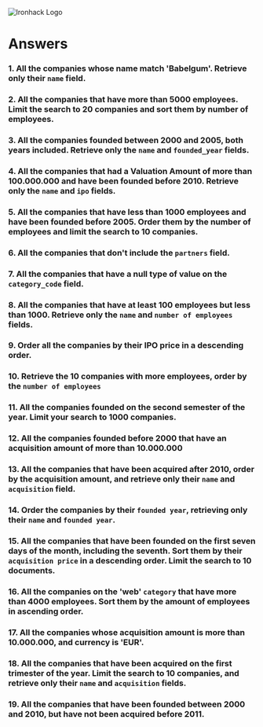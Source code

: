 ![Ironhack Logo](https://i.imgur.com/1QgrNNw.png)

# Answers

### 1. All the companies whose name match 'Babelgum'. Retrieve only their `name` field.

<!-- { name: 'Babelgum' }, {name:1, _id:0} -->

### 2. All the companies that have more than 5000 employees. Limit the search to 20 companies and sort them by **number of employees**.

<!-- {number_of_employees: {$gt: 5000}}, {$sort:{number_of_employees:1}}, {$limmit:20} -->

### 3. All the companies founded between 2000 and 2005, both years included. Retrieve only the `name` and `founded_year` fields.

<!-- {founded_year: {$and: [{$gte:2000}, {$lte: 2005}]}}, {name:1, _id:0, founded_year:1} -->

### 4. All the companies that had a Valuation Amount of more than 100.000.000 and have been founded before 2010. Retrieve only the `name` and `ipo` fields.

<!-- {"ipo.valuation_ammount": {$gt: 100000000}} -->

### 5. All the companies that have less than 1000 employees and have been founded before 2005. Order them by the number of employees and limit the search to 10 companies.

<!-- {$and: [{number_of_employees: {$lte: 1000}}, {founded_year: {$lt: 2005}}]}, {$sort: {number_of_employees:1}}, {$limmit: 10} -->

### 6. All the companies that don't include the `partners` field.

<!-- {partners: {$exists:false}} -->

### 7. All the companies that have a null type of value on the `category_code` field.

<!-- Your Code Goes Here -->

### 8. All the companies that have at least 100 employees but less than 1000. Retrieve only the `name` and `number of employees` fields.

<!-- {$and: [{number_of_employees: {$lt: 1000}}, {number_of_employees: {$gte: 100}}]}, {name: 1, _id: 0, number_of_employees: 1} -->

### 9. Order all the companies by their IPO price in a descending order.

<!-- {$sort: {ipo: -1}} -->

### 10. Retrieve the 10 companies with more employees, order by the `number of employees`

<!-- {$sort: {number_of_employees: -1}} -->

### 11. All the companies founded on the second semester of the year. Limit your search to 1000 companies.

<!-- {founded_month: {$gte: 6}}, {$limmit: 1000} -->

### 12. All the companies founded before 2000 that have an acquisition amount of more than 10.000.000

<!-- {$and: [{founded_year: {$lt: 2000}}, {'acquisition.': {$gt: 10000000}}]} -->

### 13. All the companies that have been acquired after 2010, order by the acquisition amount, and retrieve only their `name` and `acquisition` field.

<!-- {founded_year: {$gt: 2010}}, {$project: {name:1, _id:0, acquisition:1}}, {$sort: {'acquisition.price_amount':1}} -->

### 14. Order the companies by their `founded year`, retrieving only their `name` and `founded year`.

<!-- {founded_year: {$ne:null}}, {name: 1, _id: 0, founded_year: 1}, {$sort: {founded_year: 1}} -->

### 15. All the companies that have been founded on the first seven days of the month, including the seventh. Sort them by their `acquisition price` in a descending order. Limit the search to 10 documents.

<!-- {founded_day: {$lte: 7}}, {$sort: {'acquisition.price_amount': 1}}, {$limmit: 10} -->

### 16. All the companies on the 'web' `category` that have more than 4000 employees. Sort them by the amount of employees in ascending order.

<!-- Your Code Goes Here -->

### 17. All the companies whose acquisition amount is more than 10.000.000, and currency is 'EUR'.

<!-- {$and: [{'acquisition.price_amount': {$gt:10000000}}, {'acquisition.price_currency_code': {$eq: "EUR"}}]} -->

### 18. All the companies that have been acquired on the first trimester of the year. Limit the search to 10 companies, and retrieve only their `name` and `acquisition` fields.

<!-- {'acquisition.acquired_month': {$lt:3}}, {$sort: {name:1, _id:0, acquisition:1}}, {$limmit: 10} -->

### 19. All the companies that have been founded between 2000 and 2010, but have not been acquired before 2011.

<!-- {$and: [{founded_year: {$gt: 2000}}, {founded_year: {$lt: 2010}}, {'acquisition.acquired_year': {$gt:2011}}]} -->
